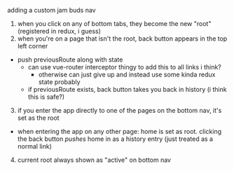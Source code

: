 adding a custom jam buds nav

1) when you click on any of bottom tabs, they become the new "root" (registered in redux, i guess)
2) when you're on a page that isn't the root, back button appears in the top left corner
  * push previousRoute along with state
    * can use vue-router interceptor thingy to add this to all links i think?
      * otherwise can just give up and instead use some kinda redux state probably
    * if previousRoute exists, back button takes you back in history (i think this is safe?)
3) if you enter the app directly to one of the pages on the bottom nav, it's set as the root
  * when entering the app on any other page: home is set as root. clicking the back button *pushes* home in as a history entry (just treated as a normal link)
4) current root always shown as "active" on bottom nav